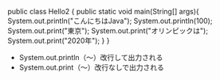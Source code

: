 public class Hello2 {
    public static void main(String[] args){
        System.out.println("こんにちはJava");
        System.out.println(100);
         System.out.print("東京");
        System.out.print("オリンピックは");
         System.out.print("2020年");
    }
}
- System.out.println（〜）改行して出力される
- System.out.print（〜）改行なしで出力される
